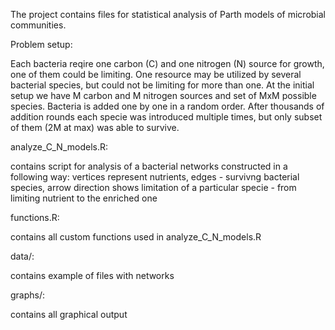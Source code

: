 The project contains files for statistical analysis of Parth models of microbial communities. 

Problem setup:

Each bacteria reqire one carbon (C) and one nitrogen (N) source for growth, one of them could be limiting. One resource may be utilized by several bacterial species, but could not be limiting for more than one. At the initial setup we have M carbon and M nitrogen sources and set of MxM possible species. Bacteria is added one by one in a random order. After thousands of addition rounds each specie was introduced multiple times, but only subset of them (2M at max) was able to survive.

analyze_C_N_models.R:

contains script for analysis of a bacterial networks constructed in a following way: vertices represent nutrients,
                       edges - survivng bacterial species, arrow direction shows limitation of a particular specie - from limiting
                       nutrient to the enriched one

functions.R: 

contains all custom functions used in analyze_C_N_models.R

data/:

contains example of files with networks

graphs/:

contains all graphical output
